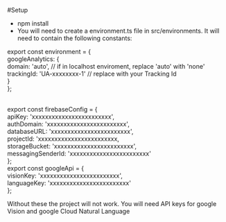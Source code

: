 #Setup

- npm install
- You will need to create a environment.ts file in src/environments. It will need to contain the following constants:

export const environment = {<br>
  googleAnalytics: {<br>
    domain: 'auto',  // if in localhost enviroment, replace 'auto' with 'none'<br>
    trackingId: 'UA-xxxxxxxx-1' // replace with your Tracking Id<br>
  }<br>
};

<br>
export const firebaseConfig = { <br>
  apiKey: 'xxxxxxxxxxxxxxxxxxxxxxxx',<br>
  authDomain: 'xxxxxxxxxxxxxxxxxxxxxxxx',<br>
  databaseURL: 'xxxxxxxxxxxxxxxxxxxxxxxx',<br>
  projectId: 'xxxxxxxxxxxxxxxxxxxxxxxx,<br>
  storageBucket: 'xxxxxxxxxxxxxxxxxxxxxxxx',<br>
  messagingSenderId: 'xxxxxxxxxxxxxxxxxxxxxxxx'<br>
};
<br>
export const googleApi = {<br>
  visionKey: 'xxxxxxxxxxxxxxxxxxxxxxxx',<br>
  languageKey: 'xxxxxxxxxxxxxxxxxxxxxxxx'<br>
};<br>

Without these the project will not work. You will need API keys for google Vision and google Cloud Natural Language


